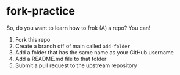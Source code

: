 # fork-practice

So, do you want to learn how to frok (A) a repo? You can! 

1. Fork this repo
2. Create a branch off of main called `add-folder`
3. Add a folder that has the same name as your GitHub username
4. Add a README.md file to that folder
5. Submit a pull request to the upstream repository
